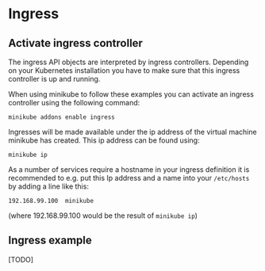 # Ingress


## Activate ingress controller

The ingress API objects are interpreted by ingress controllers. Depending on your Kubernetes installation you have to make sure that this ingress controller is up and running. 

When using minikube to follow these examples you can activate an ingress controller using the following command:

```
minikube addons enable ingress
```

Ingresses will be made available under the ip address of the virtual machine minikube has created. This ip address can be found using:

```
minikube ip
``` 

As a number of services require a hostname in your ingress definition it is recommended to e.g. put this Ip address and a name into your `/etc/hosts` by adding a line like this:

```
192.168.99.100  minikube
```

(where 192.168.99.100 would be the result of `minikube ip`)


## Ingress example

[TODO]